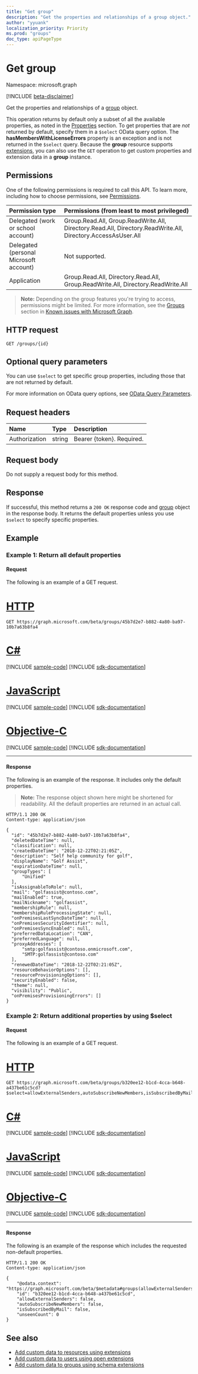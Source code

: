 ```yaml
---
title: "Get group"
description: "Get the properties and relationships of a group object."
author: "yyuank"
localization_priority: Priority
ms.prod: "groups"
doc_type: apiPageType
---
```


# Get group

Namespace: microsoft.graph

[!INCLUDE [beta-disclaimer](../../includes/beta-disclaimer.md)]

Get the properties and relationships of a [group](../resources/group.md) object. 

This operation returns by default only a subset of all the available properties, as noted in the [Properties](../resources/group.md#properties) section. To get properties that are _not_ returned by default, specify them in a `$select` OData query option. The **hasMembersWithLicenseErrors** property is an exception and is not returned in the `$select` query. Because the **group** resource supports [extensions](/graph/extensibility-overview), you can also use the `GET` operation to get custom properties and extension data in a **group** instance.

## Permissions
One of the following permissions is required to call this API. To learn more, including how to choose permissions, see [Permissions](/graph/permissions-reference).

|Permission type      | Permissions (from least to most privileged)              |
|:--------------------|:---------------------------------------------------------|
|Delegated (work or school account) | Group.Read.All, Group.ReadWrite.All, Directory.Read.All, Directory.ReadWrite.All, Directory.AccessAsUser.All  |
|Delegated (personal Microsoft account) | Not supported.    |
|Application | Group.Read.All, Directory.Read.All, Group.ReadWrite.All, Directory.ReadWrite.All |

>**Note:** Depending on the group features you're trying to access, permissions might be limited. For more information, see the [Groups](/graph/known-issues#groups) section in [Known issues with Microsoft Graph](/graph/known-issues).

## HTTP request
<!-- { "blockType": "ignored" } -->
```http
GET /groups/{id}
```
## Optional query parameters
You can use `$select` to get specific group properties, including those that are not returned by default.

For more information on OData query options, see [OData Query Parameters](/graph/query-parameters).

## Request headers
| Name       | Type | Description|
|:-----------|:------|:----------|
| Authorization  | string  | Bearer {token}. Required. |

## Request body
Do not supply a request body for this method.

## Response
If successful, this method returns a `200 OK` response code and [group](../resources/group.md) object in the response body. It returns the default properties unless you use `$select` to specify specific properties.

## Example

### Example 1: Return all default properties

#### Request

The following is an example of a GET request. 

# [HTTP](#tab/http)
<!-- {
  "blockType": "request",
  "sampleKeys": ["45b7d2e7-b882-4a80-ba97-10b7a63b8fa4"],
  "name": "get_group"
}-->
```msgraph-interactive
GET https://graph.microsoft.com/beta/groups/45b7d2e7-b882-4a80-ba97-10b7a63b8fa4
```
# [C#](#tab/csharp)
[!INCLUDE [sample-code](../includes/snippets/csharp/get-group-csharp-snippets.md)]
[!INCLUDE [sdk-documentation](../includes/snippets/snippets-sdk-documentation-link.md)]

# [JavaScript](#tab/javascript)
[!INCLUDE [sample-code](../includes/snippets/javascript/get-group-javascript-snippets.md)]
[!INCLUDE [sdk-documentation](../includes/snippets/snippets-sdk-documentation-link.md)]

# [Objective-C](#tab/objc)
[!INCLUDE [sample-code](../includes/snippets/objc/get-group-objc-snippets.md)]
[!INCLUDE [sdk-documentation](../includes/snippets/snippets-sdk-documentation-link.md)]

---


#### Response
The following is an example of the response. It includes only the default properties.

>**Note:** The response object shown here might be shortened for readability. All the default properties are returned in an actual call.
<!-- {
  "blockType": "response",
  "truncated": true,
  "@odata.type": "microsoft.graph.group",
  "name": "get_group"
} -->
```http
HTTP/1.1 200 OK
Content-type: application/json

{
  "id": "45b7d2e7-b882-4a80-ba97-10b7a63b8fa4",
  "deletedDateTime": null,
  "classification": null,
  "createdDateTime": "2018-12-22T02:21:05Z",
  "description": "Self help community for golf",
  "displayName": "Golf Assist",
  "expirationDateTime": null,
  "groupTypes": [
      "Unified"
  ],
  "isAssignableToRole": null,
  "mail": "golfassist@contoso.com",
  "mailEnabled": true,
  "mailNickname": "golfassist",
  "membershipRule": null,
  "membershipRuleProcessingState": null,
  "onPremisesLastSyncDateTime": null,
  "onPremisesSecurityIdentifier": null,
  "onPremisesSyncEnabled": null,
  "preferredDataLocation": "CAN",
  "preferredLanguage": null,
  "proxyAddresses": [
      "smtp:golfassist@contoso.onmicrosoft.com",
      "SMTP:golfassist@contoso.com"
  ],
  "renewedDateTime": "2018-12-22T02:21:05Z",
  "resourceBehaviorOptions": [],
  "resourceProvisioningOptions": [],
  "securityEnabled": false,
  "theme": null,
  "visibility": "Public",
  "onPremisesProvisioningErrors": []
}
```


### Example 2: Return additional properties by using $select

#### Request

The following is an example of a GET request. 


# [HTTP](#tab/http)
<!-- {
  "blockType": "request",
  "sampleKeys": ["b320ee12-b1cd-4cca-b648-a437be61c5cd"],
  "name": "get_group_non_default"
}-->
```msgraph-interactive
GET https://graph.microsoft.com/beta/groups/b320ee12-b1cd-4cca-b648-a437be61c5cd?$select=allowExternalSenders,autoSubscribeNewMembers,isSubscribedByMail,unseenCount
```
# [C#](#tab/csharp)
[!INCLUDE [sample-code](../includes/snippets/csharp/get-group-non-default-csharp-snippets.md)]
[!INCLUDE [sdk-documentation](../includes/snippets/snippets-sdk-documentation-link.md)]

# [JavaScript](#tab/javascript)
[!INCLUDE [sample-code](../includes/snippets/javascript/get-group-non-default-javascript-snippets.md)]
[!INCLUDE [sdk-documentation](../includes/snippets/snippets-sdk-documentation-link.md)]

# [Objective-C](#tab/objc)
[!INCLUDE [sample-code](../includes/snippets/objc/get-group-non-default-objc-snippets.md)]
[!INCLUDE [sdk-documentation](../includes/snippets/snippets-sdk-documentation-link.md)]

---


#### Response

The following is an example of the response which includes the requested non-default properties.

<!-- {
  "blockType": "response",
  "truncated": true,
  "@odata.type": "microsoft.graph.group",
  "name": "get_group_non_default"
} -->
```http
HTTP/1.1 200 OK
Content-type: application/json

{
    "@odata.context": "https://graph.microsoft.com/beta/$metadata#groups(allowExternalSenders,autoSubscribeNewMembers,isSubscribedByMail,unseenCount)/$entity",
    "id": "b320ee12-b1cd-4cca-b648-a437be61c5cd",
    "allowExternalSenders": false,
    "autoSubscribeNewMembers": false,
    "isSubscribedByMail": false,
    "unseenCount": 0
}
```


## See also

- [Add custom data to resources using extensions](/graph/extensibility-overview)
- [Add custom data to users using open extensions](/graph/extensibility-open-users)
- [Add custom data to groups using schema extensions](/graph/extensibility-schema-groups)


<!-- uuid: 8fcb5dbc-d5aa-4681-8e31-b001d5168d79
2015-10-25 14:57:30 UTC -->
<!--
{
  "type": "#page.annotation",
  "description": "Get group",
  "keywords": "",
  "section": "documentation",
  "tocPath": "",
  "suppressions": [
  ]
}
-->

